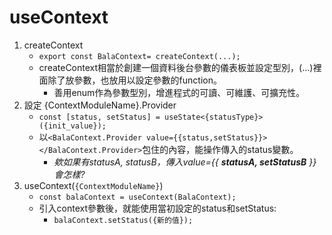 # useContext
1. createContext
   - `export const BalaContext= createContext(...);`
   - createContext相當於創建一個資料後台參數的儀表板並設定型別，(...)裡面除了放參數，也放用以設定參數的function。
     - 善用enum作為參數型別，增進程式的可讀、可維護、可擴充性。
2. 設定 {ContextModuleName}.Provider
   - `const [status, setStatus] = useState<{statusType}>({init_value});`
   - 以`<BalaContext.Provider value={{status,setStatus}}></BalaContext.Provider>`包住的內容，能操作傳入的status變數。
     - *欸如果有statusA, statusB，傳入value={{ **statusA, setStatusB** }} 會怎樣?*
3. useContext(`{ContextModuleName}`)
   - `const balaContext = useContext(BalaContext);`
   - 引入context參數後，就能使用當初設定的status和setStatus:
     - `balaContext.setStatus({新的值});`